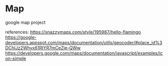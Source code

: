# Map
google map project

references:
https://snazzymaps.com/style/195987/hello-flamingo
https://google-developers.appspot.com/maps/documentation/utils/geocoder/#place_id%3DChIJz2Whyx61RIYR7mCeZje-QWw
https://developers.google.com/maps/documentation/javascript/examples/icon-simple

